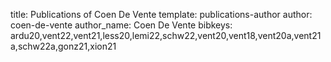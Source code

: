 title: Publications of Coen De Vente
template: publications-author
author: coen-de-vente
author_name: Coen De Vente
bibkeys: ardu20,vent22,vent21,less20,lemi22,schw22,vent20,vent18,vent20a,vent21a,schw22a,gonz21,xion21